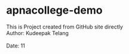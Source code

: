 # apnacollege-demo
This is Project created from GitHub site directly<br>
Author: Kudeepak Telang<br><br>
Date: 11
